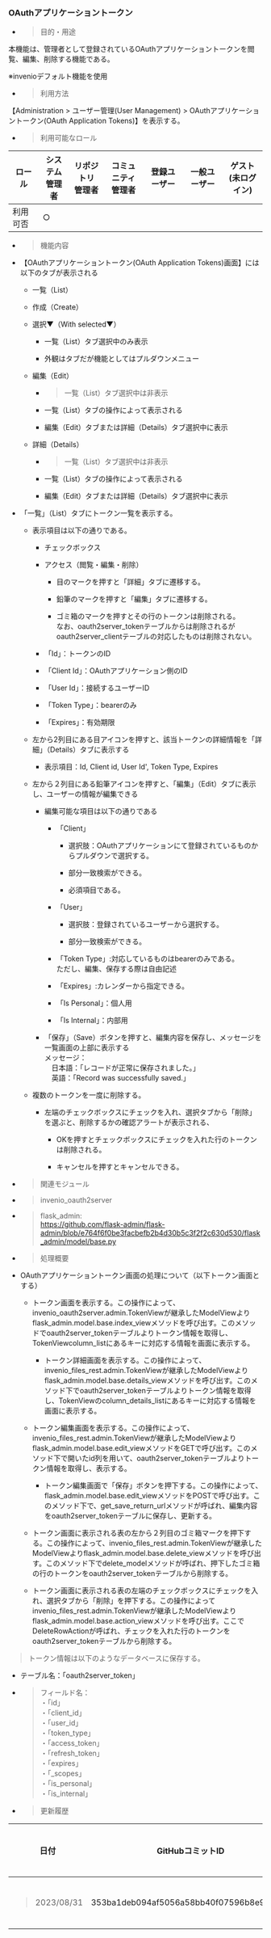 ### OAuthアプリケーショントークン

  - > 目的・用途

本機能は、管理者として登録されているOAuthアプリケーショントークンを閲覧、編集、削除する機能である。

※invenioデフォルト機能を使用

  - > 利用方法

【Administration \> ユーザー管理(User Management) \> OAuthアプリケーショントークン(OAuth Application Tokens)】を表示する。

  - > 利用可能なロール

<table>
<thead>
<tr class="header">
<th>ロール</th>
<th>システム<br />
管理者</th>
<th>リポジトリ<br />
管理者</th>
<th>コミュニティ<br />
管理者</th>
<th>登録ユーザー</th>
<th>一般ユーザー</th>
<th>ゲスト<br />
(未ログイン)</th>
</tr>
</thead>
<tbody>
<tr class="odd">
<td>利用可否</td>
<td>○</td>
<td></td>
<td></td>
<td></td>
<td></td>
<td></td>
</tr>
</tbody>
</table>

  - > 機能内容

<!-- end list -->

  - 【OAuthアプリケーショントークン(OAuth Application Tokens)画面】には以下のタブが表示される
    
      - 一覧（List）
    
      - 作成（Create）
    
      - 選択▼（With selected▼）
        
          - 一覧（List）タブ選択中のみ表示
        
          - 外観はタブだが機能としてはプルダウンメニュー
    
      - 編集（Edit）
        
          - > 一覧（List）タブ選択中は非表示
        
          - 一覧（List）タブの操作によって表示される
        
          - 編集（Edit）タブまたは詳細（Details）タブ選択中に表示
    
      - 詳細（Details）
        
          - > 一覧（List）タブ選択中は非表示
        
          - 一覧（List）タブの操作によって表示される
        
          - 編集（Edit）タブまたは詳細（Details）タブ選択中に表示

  - 「一覧」（List）タブにトークン一覧を表示する。
    
      - 表示項目は以下の通りである。
        
          - チェックボックス
        
          - アクセス（閲覧・編集・削除）
            
              - 目のマークを押すと「詳細」タブに遷移する。
            
              - 鉛筆のマークを押すと「編集」タブに遷移する。
            
              - ゴミ箱のマークを押すとその行のトークンは削除される。  
                なお、oauth2server\_tokenテーブルからは削除されるがoauth2server\_clientテーブルの対応したものは削除されない。
        
          - 「Id」：トークンのID
        
          - 「Client Id」：OAuthアプリケーション側のID
        
          - 「User Id」：接続するユーザーID
        
          - 「Token Type」：bearerのみ
        
          - 「Expires」：有効期限
    
      - 左から2列目にある目アイコンを押すと、該当トークンの詳細情報を「詳細」（Details）タブに表示する
        
          - 表示項目：Id, Client id, User Id', Token Type, Expires
    
      - 左から２列目にある鉛筆アイコンを押すと、「編集」（Edit）タブに表示し、ユーザーの情報が編集できる
        
          - 編集可能な項目は以下の通りである
            
              - 「Client」
                
                  - 選択肢：OAuthアプリケーションにて登録されているものからプルダウンで選択する。
                
                  - 部分一致検索ができる。
                
                  - 必須項目である。
            
              - 「User」
                
                  - 選択肢：登録されているユーザーから選択する。
                
                  - 部分一致検索ができる。
            
              - 「Token Type」:対応しているものはbearerのみである。  
                ただし、編集、保存する際は自由記述
            
              - 「Expires」:カレンダーから指定できる。
            
              - 「Is Personal」：個人用
            
              - 「Is Internal」：内部用
        
          - 「保存」（Save）ボタンを押すと、編集内容を保存し、メッセージを一覧画面の上部に表示する  
            メッセージ：  
            　日本語：「レコードが正常に保存されました。」  
            　英語：「Record was successfully saved.」
    
      - 複数のトークンを一度に削除する。
        
          - 左端のチェックボックスにチェックを入れ、選択タブから「削除」を選ぶと、削除するかの確認アラートが表示される、
            
              - OKを押すとチェックボックスにチェックを入れた行のトークンは削除される。
            
              - キャンセルを押すとキャンセルできる。

<!-- end list -->

  - > 関連モジュール

<!-- end list -->

  - > invenio\_oauth2server

  - > flask\_admin:  
    > <https://github.com/flask-admin/flask-admin/blob/e764f6f0be3facbefb2b4d30b5c3f2f2c630d530/flask_admin/model/base.py>

<!-- end list -->

  - > 処理概要

<!-- end list -->

  - OAuthアプリケーショントークン画面の処理について（以下トークン画面とする）
    
      - トークン画面を表示する。この操作によって、invenio\_oauth2server.admin.TokenViewが継承したModelViewよりflask\_admin.model.base.index\_viewメソッドを呼び出す。このメソッドでoauth2server\_tokenテーブルよりトークン情報を取得し、TokenViewcolumn\_listにあるキーに対応する情報を画面に表示する。
        
          - トークン詳細画面を表示する。この操作によって、invenio\_files\_rest.admin.TokenViewが継承したModelViewよりflask\_admin.model.base.details\_viewメソッドを呼び出す。このメソッド下でoauth2server\_tokenテーブルよりトークン情報を取得し、TokenViewのcolumn\_details\_listにあるキーに対応する情報を画面に表示する。
    
      - トークン編集画面を表示する。この操作によって、invenio\_files\_rest.admin.TokenViewが継承したModelViewよりflask\_admin.model.base.edit\_viewメソッドをGETで呼び出す。このメソッド下で開いたid列を用いて、oauth2server\_tokenテーブルよりトークン情報を取得し、表示する。
        
          - トークン編集画面で「保存」ボタンを押下する。この操作によって、flask\_admin.model.base.edit\_viewメソッドをPOSTで呼び出す。このメソッド下で、get\_save\_return\_urlメソッドが呼ばれ、編集内容をoauth2server\_tokenテーブルに保存し、更新する。
    
      - トークン画面に表示される表の左から２列目のゴミ箱マークを押下する。この操作によって、invenio\_files\_rest.admin.TokenViewが継承したModelViewよりflask\_admin.model.base.delete\_viewメソッドを呼び出す。このメソッド下でdelete\_modelメソッドが呼ばれ、押下したゴミ箱の行のトークンをoauth2server\_tokenテーブルから削除する。
    
      - トークン画面に表示される表の左端のチェックボックスにチェックを入れ、選択タブから「削除」を押下する。この操作によってinvenio\_files\_rest.admin.TokenViewが継承したModelViewよりflask\_admin.model.base.action\_viewメソッドを呼び出す。ここでDeleteRowActionが呼ばれ、チェックを入れた行のトークンをoauth2server\_tokenテーブルから削除する。

> トークン情報は以下のようなデータベースに保存する。

  - テーブル名：「oauth2server\_token」

  - > フィールド名：  
    > ・「id」  
    > ・「client\_id」  
    > ・「user\_id」  
    > ・「token\_type」  
    > ・「access\_token」  
    > ・「refresh\_token」  
    > ・「expires」  
    > ・「\_scopes」  
    > ・「is\_personal」  
    > ・「is\_internal」

<!-- end list -->

  - > 更新履歴

<table>
<thead>
<tr class="header">
<th>日付</th>
<th>GitHubコミットID</th>
<th>更新内容</th>
</tr>
</thead>
<tbody>
<tr class="odd">
<td><blockquote>
<p>2023/08/31</p>
</blockquote></td>
<td>353ba1deb094af5056a58bb40f07596b8e95a562</td>
<td>初版作成</td>
</tr>
</tbody>
</table>